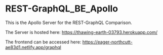 # REST-GraphQL_BE_Apollo

This is the Apollo Server for the REST-GraphQL Comparison.

The Server is hosted here:
https://thawing-earth-03793.herokuapp.com/

The frontend can be accessed here:
https://eager-northcutt-ae83d1.netlify.app/graphql
